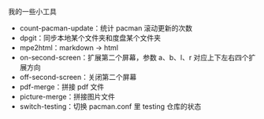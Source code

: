 我的一些小工具

- count-pacman-update：统计 pacman 滚动更新的次数
- dpgit：同步本地某个文件夹和度盘某个文件夹
- mpe2html：markdown -> html
- on-second-screen：扩展第二个屏幕，参数 a、b、l、r 对应上下左右四个扩展方向
- off-second-screen：关闭第二个屏幕
- pdf-merge：拼接 pdf 文件
- picture-merge：拼接图片文件
- switch-testing：切换 pacman.conf 里 testing 仓库的状态
